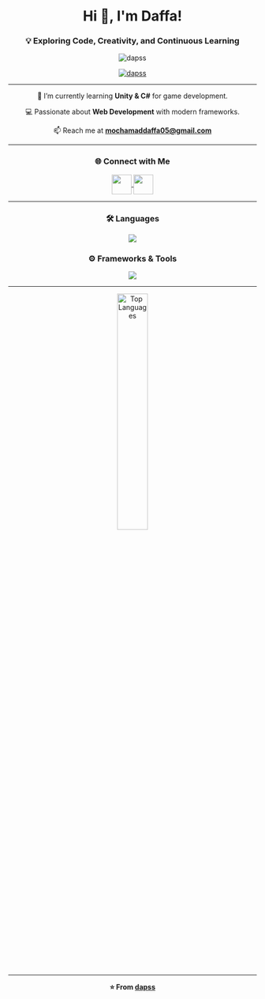 <h1 align="center">Hi 👋, I'm Daffa!</h1>
<h3 align="center">💡 Exploring Code, Creativity, and Continuous Learning</h3>

<p align="center">
  <img src="https://komarev.com/ghpvc/?username=dapss&label=Profile+Views&style=for-the-badge&color=blueviolet" alt="dapss" />
</p>

<p align="center">
  <a href="https://github.com/ryo-ma/github-profile-trophy">
    <img src="https://github-profile-trophy.vercel.app/?username=dapss&theme=tokyonight&no-frame=true&row=1&margin-w=15&margin-h=15" alt="dapss" />
  </a>
</p>

---

<p align="center">🌱 I’m currently learning <b>Unity & C#</b> for game development.</p>
<p align="center">💻 Passionate about <b>Web Development</b> with modern frameworks.</p>
<p align="center">📫 Reach me at <a href="mailto:mochamaddaffa05@gmail.com"><b>mochamaddaffa05@gmail.com</b></a></p>

---

<h3 align="center">🌐 Connect with Me</h3>
<p align="center">
  <a href="https://www.linkedin.com/in/mochamaddaffa" target="blank">
    <img align="center" src="https://skillicons.dev/icons?i=linkedin" height="40" width="40" />
  </a>
  <a href="https://instagram.com/_daaps" target="blank">
    <img align="center" src="https://skillicons.dev/icons?i=instagram" height="40" width="40" />
  </a>
</p>

---

<h3 align="center">🛠️ Languages</h3>
<p align="center">
  <img src="https://skillicons.dev/icons?i=html,css,js,php,py,java,cs" />
</p>

<h3 align="center">⚙️ Frameworks & Tools</h3>
<p align="center">
  <img src="https://skillicons.dev/icons?i=nodejs,react,laravel,unity,mysql,mongodb,vscode,git" />
</p>

---

<p align="center">
  <img src="https://github-readme-stats.vercel.app/api/top-langs?username=dapss&layout=compact&theme=tokyonight&hide_border=true" alt="Top Languages" width="35%" />
</p>

---

<p align="center">
  <b>⭐️ From <a href="https://github.com/dapss">dapss</a></b>
</p>
